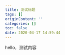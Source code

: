 ```yaml
---
title: 测试标题
tags: []
originContent: ''
categories: []
toc: false
date: 2020-04-17 14:59:44
---
```


hello，测试内容